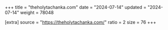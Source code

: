 +++
title = "theholytachanka.com"
date = "2024-07-14"
updated = "2024-07-14"
weight = 78048

[extra]
source = "https://theholytachanka.com/"
ratio = 2
size = 76
+++
